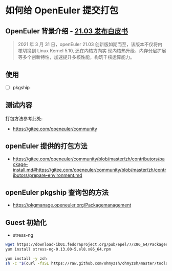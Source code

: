 # 如何给 OpenEuler 提交打包

## OpenEuler 背景介绍 - [21.03 发布白皮书](https://www.openeuler.org/whitepaper/openEuler-whitepaper-2103.pdf)
> 2021 年 3 月 31 日，openEuler 21.03 创新版如期而至，该版本不仅将内核切换到 Linux Kernel 5.10, 还在内核方向实
现内核热升级、内存分层扩展等多个创新特性，加速提升多核性能，构筑千核运算能力。

## 使用
- [ ] pkgship

## 测试内容

打包方法参考此处:
- https://gitee.com/openeuler/community

## openEuler 提供的打包方法
- https://gitee.com/openeuler/community/blob/master/zh/contributors/package-install.md#https://gitee.com/openeuler/community/blob/master/zh/contributors/prepare-environment.md

## openEuler pkgship 查询包的方法
- https://pkgmanage.openeuler.org/Packagemanagement

## Guest 初始化
- stress-ng

```sh
wget https://download-ib01.fedoraproject.org/pub/epel/7/x86_64/Packages/s/stress-ng-0.07.29-2.el7.x86_64.rpm
yum install stress-ng-0.13.00-5.el8.x86_64.rpm

yum install -y zsh
sh -c "$(curl -fsSL https://raw.github.com/ohmyzsh/ohmyzsh/master/tools/install.sh)"
```
